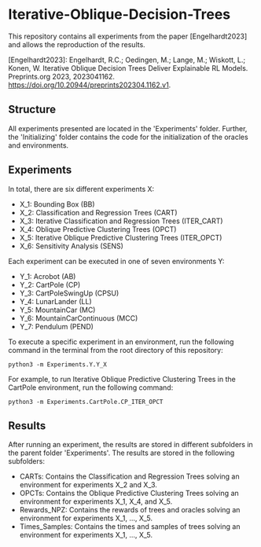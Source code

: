 # Iterative-Oblique-Decision-Trees

This repository contains all experiments from the paper [Engelhardt2023] and allows the reproduction of the results.

[Engelhardt2023]: Engelhardt, R.C.; Oedingen, M.; Lange, M.; Wiskott, L.; Konen, W. Iterative Oblique Decision Trees Deliver Explainable RL Models. Preprints.org 2023, 2023041162. https://doi.org/10.20944/preprints202304.1162.v1.

## Structure
All experiments presented are located in the 'Experiments' folder. Further, the 'Initializing' folder contains the code for the initialization of the oracles and environments.

## Experiments
In total, there are six different experiments X:

* X_1: Bounding Box (BB)
* X_2: Classification and Regression Trees (CART)
* X_3: Iterative Classification and Regression Trees (ITER_CART)
* X_4: Oblique Predictive Clustering Trees (OPCT)
* X_5: Iterative Oblique Predictive Clustering Trees (ITER_OPCT)
* X_6: Sensitivity Analysis (SENS)

Each experiment can be executed in one of seven environments Y:

* Y_1: Acrobot (AB)
* Y_2: CartPole (CP)
* Y_3: CartPoleSwingUp (CPSU)
* Y_4: LunarLander (LL)
* Y_5: MountainCar (MC)
* Y_6: MountainCarContinuous (MCC)
* Y_7: Pendulum (PEND)

To execute a specific experiment in an environment, run the following command in the terminal from the root directory of this repository:
``` 
python3 -m Experiments.Y.Y_X
``` 
For example, to run Iterative Oblique Predictive Clustering Trees in the CartPole environment, run the following command:
```
python3 -m Experiments.CartPole.CP_ITER_OPCT
```

## Results
After running an experiment, the results are stored in different subfolders in the parent folder 'Experiments'. The results are stored in the following subfolders:

* CARTs: Contains the Classification and Regression Trees solving an environment for experiments X_2 and X_3.
* OPCTs: Contains the Oblique Predictive Clustering Trees solving an environment for experiments X_1, X_4, and X_5.
* Rewards_NPZ: Contains the rewards of trees and oracles solving an environment for experiments X_1, ..., X_5.
* Times_Samples: Contains the times and samples of trees solving an environment for experiments X_1, ..., X_5.